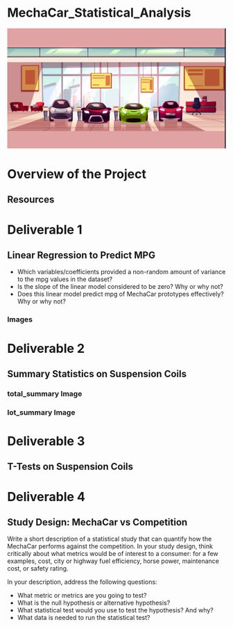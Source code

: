 # MechaCar_Statistical_Analysis

![git-hub](https://github.com/MonaElahi/MechaCar_Statistical_Analysis/blob/780ac1f0230d01698cda7af35aaeb2db2dcdec80/Display.jpg)

# Overview of the Project

## Resources

# Deliverable 1

## Linear Regression to Predict MPG

* Which variables/coefficients provided a non-random amount of variance to the mpg values in the dataset?
* Is the slope of the linear model considered to be zero? Why or why not?
* Does this linear model predict mpg of MechaCar prototypes effectively? Why or why not?

### Images

# Deliverable 2

## Summary Statistics on Suspension Coils

### total_summary Image

### lot_summary Image

# Deliverable 3

## T-Tests on Suspension Coils

# Deliverable 4

## Study Design: MechaCar vs Competition

Write a short description of a statistical study that can quantify how the MechaCar performs against the competition. In your study design, think critically about what metrics would be of interest to a consumer: for a few examples, cost, city or highway fuel efficiency, horse power, maintenance cost, or safety rating.

In your description, address the following questions:
* What metric or metrics are you going to test?
* What is the null hypothesis or alternative hypothesis?
* What statistical test would you use to test the hypothesis? And why?
* What data is needed to run the statistical test?

